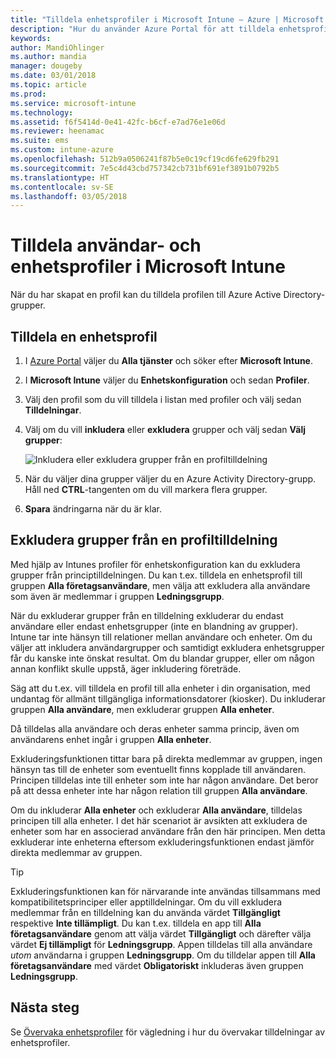 ```yaml
---
title: "Tilldela enhetsprofiler i Microsoft Intune – Azure | Microsoft Docs"
description: "Hur du använder Azure Portal för att tilldela enhetsprofiler och principer till användare och enheter, och hur du exkluderar grupper från en profiltilldelning i Microsoft InTune"
keywords: 
author: MandiOhlinger
ms.author: mandia
manager: dougeby
ms.date: 03/01/2018
ms.topic: article
ms.prod: 
ms.service: microsoft-intune
ms.technology: 
ms.assetid: f6f5414d-0e41-42fc-b6cf-e7ad76e1e06d
ms.reviewer: heenamac
ms.suite: ems
ms.custom: intune-azure
ms.openlocfilehash: 512b9a0506241f87b5e0c19cf19cd6fe629fb291
ms.sourcegitcommit: 7e5c4d43cbd757342cb731bf691ef3891b0792b5
ms.translationtype: HT
ms.contentlocale: sv-SE
ms.lasthandoff: 03/05/2018
---
```

# <a name="assign-user-and-device-profiles-in-microsoft-intune"></a>Tilldela användar- och enhetsprofiler i Microsoft Intune 

När du har skapat en profil kan du tilldela profilen till Azure Active Directory-grupper.

## <a name="assign-a-device-profile"></a>Tilldela en enhetsprofil

1. I [Azure Portal](https://portal.azure.com) väljer du **Alla tjänster** och söker efter **Microsoft Intune**.
2. I **Microsoft Intune** väljer du **Enhetskonfiguration** och sedan **Profiler**. 
3. Välj den profil som du vill tilldela i listan med profiler och välj sedan **Tilldelningar**.
4. Välj om du vill **inkludera** eller **exkludera** grupper och välj sedan **Välj grupper**:  

    ![Inkludera eller exkludera grupper från en profiltilldelning](./media/group-include-exclude.png)

5. När du väljer dina grupper väljer du en Azure Activity Directory-grupp. Håll ned **CTRL**-tangenten om du vill markera flera grupper.
6. **Spara** ändringarna när du är klar.

## <a name="exclude-groups-from-a-profile-assignment"></a>Exkludera grupper från en profiltilldelning

Med hjälp av Intunes profiler för enhetskonfiguration kan du exkludera grupper från principtilldelningen. Du kan t.ex. tilldela en enhetsprofil till gruppen **Alla företagsanvändare**, men välja att exkludera alla användare som även är medlemmar i gruppen **Ledningsgrupp**.

När du exkluderar grupper från en tilldelning exkluderar du endast användare eller endast enhetsgrupper (inte en blandning av grupper). Intune tar inte hänsyn till relationer mellan användare och enheter. Om du väljer att inkludera användargrupper och samtidigt exkludera enhetsgrupper får du kanske inte önskat resultat. Om du blandar grupper, eller om någon annan konflikt skulle uppstå, äger inkludering företräde.

Säg att du t.ex. vill tilldela en profil till alla enheter i din organisation, med undantag för allmänt tillgängliga informationsdatorer (kiosker). Du inkluderar gruppen **Alla användare**, men exkluderar gruppen **Alla enheter**.

Då tilldelas alla användare och deras enheter samma princip, även om användarens enhet ingår i gruppen **Alla enheter**. 

Exkluderingsfunktionen tittar bara på direkta medlemmar av gruppen, ingen hänsyn tas till de enheter som eventuellt finns kopplade till användaren. Principen tilldelas inte till enheter som inte har någon användare. Det beror på att dessa enheter inte har någon relation till gruppen **Alla användare**. 

Om du inkluderar **Alla enheter** och exkluderar **Alla användare**, tilldelas principen till alla enheter. I det här scenariot är avsikten att exkludera de enheter som har en associerad användare från den här principen. Men detta exkluderar inte enheterna eftersom exkluderingsfunktionen endast jämför direkta medlemmar av gruppen. 

>[!TIP]
>Exkluderingsfunktionen kan för närvarande inte användas tillsammans med kompatibilitetsprinciper eller apptilldelningar. Om du vill exkludera medlemmar från en tilldelning kan du använda värdet **Tillgängligt** respektive **Inte tillämpligt**. Du kan t.ex. tilldela en app till **Alla företagsanvändare** genom att välja värdet **Tillgängligt** och därefter välja värdet **Ej tillämpligt** för **Ledningsgrupp**. Appen tilldelas till alla användare *utom* användarna i gruppen **Ledningsgrupp**. Om du tilldelar appen till **Alla företagsanvändare** med värdet **Obligatoriskt** inkluderas även gruppen **Ledningsgrupp**.
    
## <a name="next-steps"></a>Nästa steg
Se [Övervaka enhetsprofiler](device-profile-monitor.md) för vägledning i hur du övervakar tilldelningar av enhetsprofiler.